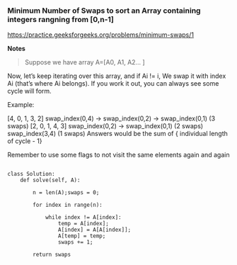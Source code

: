 ### Minimum Number of Swaps to sort an Array containing integers rangning from [0,n-1]

https://practice.geeksforgeeks.org/problems/minimum-swaps/1


**Notes**

> Suppose we have array A=[A0, A1, A2… ]

Now, let’s keep iterating over this array, and if Ai != i, We swap it with index Ai (that’s where Ai belongs). If you work it out, you can always see some cycle will form.

Example:

[4, 0, 1, 3, 2]
swap_index(0,4) -> swap_index(0,2) -> swap_index(0,1) (3 swaps)
[2, 0, 1, 4, 3]
swap_index(0,2) -> swap_index(0,1) (2 swaps)
swap_index(3,4) (1 swaps)
Answers would be the sum of { individual length of cycle - 1}

Remember to use some flags to not visit the same elements again and again


```

class Solution:
    def solve(self, A):

        n = len(A);swaps = 0;

        for index in range(n):
            
            while index != A[index]:
                temp = A[index];
                A[index] = A[A[index]];
                A[temp] = temp;
                swaps += 1;

        return swaps

```
